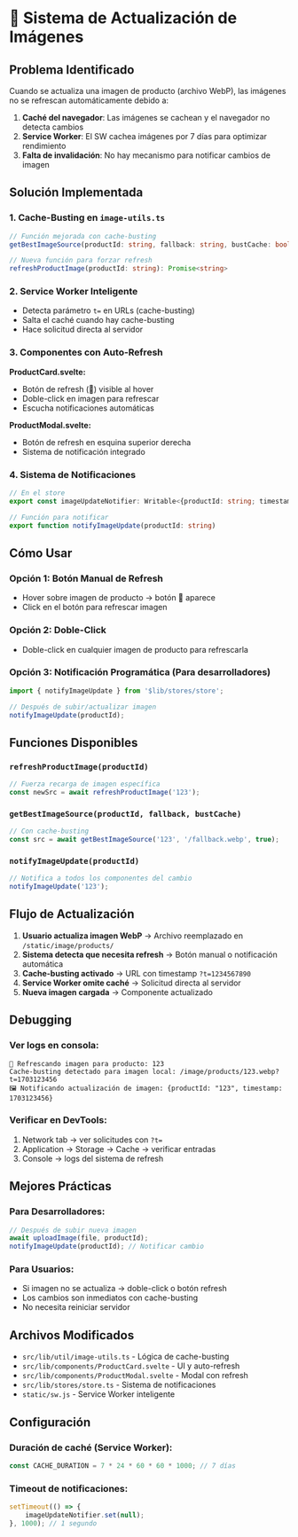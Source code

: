 # 🔄 Sistema de Actualización de Imágenes

## Problema Identificado

Cuando se actualiza una imagen de producto (archivo WebP), las imágenes no se refrescan automáticamente debido a:

1. **Caché del navegador**: Las imágenes se cachean y el navegador no detecta cambios
2. **Service Worker**: El SW cachea imágenes por 7 días para optimizar rendimiento
3. **Falta de invalidación**: No hay mecanismo para notificar cambios de imagen

## Solución Implementada

### 1. Cache-Busting en `image-utils.ts`

```typescript
// Función mejorada con cache-busting
getBestImageSource(productId: string, fallback: string, bustCache: boolean = false)

// Nueva función para forzar refresh
refreshProductImage(productId: string): Promise<string>
```

### 2. Service Worker Inteligente

- Detecta parámetro `t=` en URLs (cache-busting)
- Salta el caché cuando hay cache-busting
- Hace solicitud directa al servidor

### 3. Componentes con Auto-Refresh

**ProductCard.svelte:**
- Botón de refresh (🔄) visible al hover
- Doble-click en imagen para refrescar
- Escucha notificaciones automáticas

**ProductModal.svelte:**
- Botón de refresh en esquina superior derecha
- Sistema de notificación integrado

### 4. Sistema de Notificaciones

```typescript
// En el store
export const imageUpdateNotifier: Writable<{productId: string; timestamp: number} | null>

// Función para notificar
export function notifyImageUpdate(productId: string)
```

## Cómo Usar

### Opción 1: Botón Manual de Refresh
- Hover sobre imagen de producto → botón 🔄 aparece
- Click en el botón para refrescar imagen

### Opción 2: Doble-Click
- Doble-click en cualquier imagen de producto para refrescarla

### Opción 3: Notificación Programática (Para desarrolladores)
```javascript
import { notifyImageUpdate } from '$lib/stores/store';

// Después de subir/actualizar imagen
notifyImageUpdate(productId);
```

## Funciones Disponibles

### `refreshProductImage(productId)`
```typescript
// Fuerza recarga de imagen específica
const newSrc = await refreshProductImage('123');
```

### `getBestImageSource(productId, fallback, bustCache)`
```typescript
// Con cache-busting
const src = await getBestImageSource('123', '/fallback.webp', true);
```

### `notifyImageUpdate(productId)`
```typescript
// Notifica a todos los componentes del cambio
notifyImageUpdate('123');
```

## Flujo de Actualización

1. **Usuario actualiza imagen WebP** → Archivo reemplazado en `/static/image/products/`
2. **Sistema detecta que necesita refresh** → Botón manual o notificación automática
3. **Cache-busting activado** → URL con timestamp `?t=1234567890`
4. **Service Worker omite caché** → Solicitud directa al servidor
5. **Nueva imagen cargada** → Componente actualizado

## Debugging

### Ver logs en consola:
```
🔄 Refrescando imagen para producto: 123
Cache-busting detectado para imagen local: /image/products/123.webp?t=1703123456
🖼️ Notificando actualización de imagen: {productId: "123", timestamp: 1703123456}
```

### Verificar en DevTools:
1. Network tab → ver solicitudes con `?t=` 
2. Application → Storage → Cache → verificar entradas
3. Console → logs del sistema de refresh

## Mejores Prácticas

### Para Desarrolladores:
```javascript
// Después de subir nueva imagen
await uploadImage(file, productId);
notifyImageUpdate(productId); // Notificar cambio
```

### Para Usuarios:
- Si imagen no se actualiza → doble-click o botón refresh
- Los cambios son inmediatos con cache-busting
- No necesita reiniciar servidor

## Archivos Modificados

- `src/lib/util/image-utils.ts` - Lógica de cache-busting
- `src/lib/components/ProductCard.svelte` - UI y auto-refresh
- `src/lib/components/ProductModal.svelte` - Modal con refresh
- `src/lib/stores/store.ts` - Sistema de notificaciones
- `static/sw.js` - Service Worker inteligente

## Configuración

### Duración de caché (Service Worker):
```javascript
const CACHE_DURATION = 7 * 24 * 60 * 60 * 1000; // 7 días
```

### Timeout de notificaciones:
```javascript
setTimeout(() => {
    imageUpdateNotifier.set(null);
}, 1000); // 1 segundo
```

